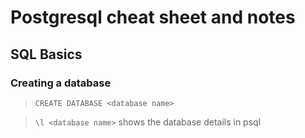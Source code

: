 # Postgresql cheat sheet and notes

## SQL Basics

### Creating a database

> `CREATE DATABASE <database name>`

> `\l <database name>` shows the database details in psql 